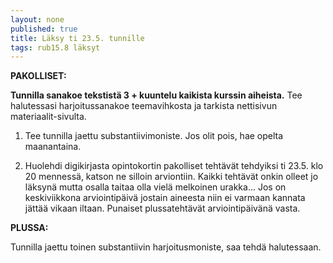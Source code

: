 ```yaml
---
layout: none
published: true
title: Läksy ti 23.5. tunnille
tags: rub15.8 läksyt
---
```

**PAKOLLISET:**

**Tunnilla sanakoe tekstistä 3 + kuuntelu kaikista kurssin aiheista.** Tee halutessasi harjoitussanakoe teemavihkosta ja tarkista nettisivun materiaalit-sivulta.

1. Tee tunnilla jaettu substantiivimoniste. Jos olit pois, hae opelta maanantaina.

2. Huolehdi digikirjasta opintokortin pakolliset tehtävät tehdyiksi ti 23.5. klo 20 mennessä, katson ne silloin arviontiin. Kaikki tehtävät onkin olleet jo läksynä mutta osalla taitaa olla vielä melkoinen urakka...
Jos on keskiviikkona arviointipäivä jostain aineesta niin ei varmaan kannata jättää vikaan iltaan. Punaiset plussatehtävät arviointipäivänä vasta.

**PLUSSA:**

Tunnilla jaettu toinen substantiivin harjoitusmoniste, saa tehdä halutessaan.


